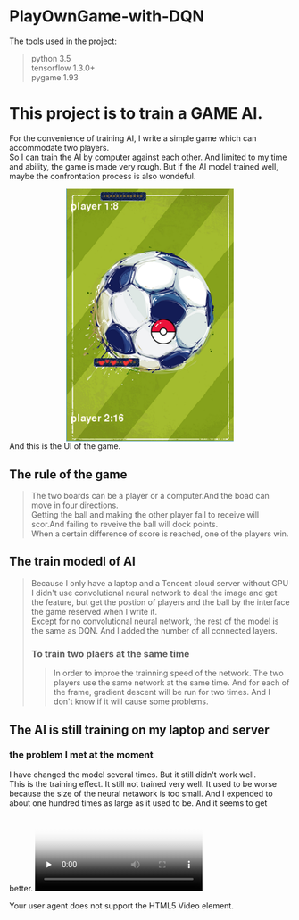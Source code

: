 # PlayOwnGame-with-DQN
The tools used in the project:<br>
>python 3.5<br>
>tensorflow 1.3.0+<br>
>pygame 1.93<br>
# This project is to train a GAME AI.<br>
For the convenience of training AI, I write a simple game which can accommodate two players.<br>
So I can train the AI by computer against each other. And limited to my time and ability, the game is made very rough. But if the AI model trained well, maybe the confrontation process is also wondeful.<br>
<center><img src="https://raw.githubusercontent.com/wyf0912/PlayOwnGame-with-DQN/master/github_img/UI.jpg" width = "300"  alt="游戏界面" align=center /></center>
And this is the UI of the game.<br>

## The rule of the game 
>The two boards can be a player or a computer.And the boad can move in four directions.<br>
 Getting the ball and making the other player fail to receive will scor.And failing to reveive the ball will dock points.<br>
 When a certain difference of score is reached, one of the players win.<br>

## The train modedl of AI
>Because I only have a laptop and a Tencent cloud server without GPU<br>
I didn't use convolutional neural network to deal the image and get the feature, but get the postion of players and the ball by the interface the game reserved when I write it.<br>
Except for no convolutional neural network, the rest of the model is the same as DQN. And I added the number of all connected layers. 
>### To train two plaers at the same time
>>In order to improe the trainning speed of the network. The two players use the same network at the same time. And for each of the frame, gradient descent will be run for two times. And I don't know if it will cause some problems.

## The AI is still training on my laptop and server
### the problem I met at the moment
I have changed the model several times. But it still didn't work well.<br> 
This is the training effect. It still not trained very well. It used to be worse because the size of the neural netawork is too small. And I expended to about one hundred times as large as it used to be. And it seems to get better.
<video id="video" controls="" preload="none" poster="https://raw.githubusercontent.com/wyf0912/PlayOwnGame-with-DQN/master/github_img/UI.jpg">
      <source id="mp4" src="https://raw.githubusercontent.com/wyf0912/PlayOwnGame-with-DQN/master/github_img/four-dirctions.mp4" type="video/mp4">
      <p>Your user agent does not support the HTML5 Video element.</p>
    </video>


